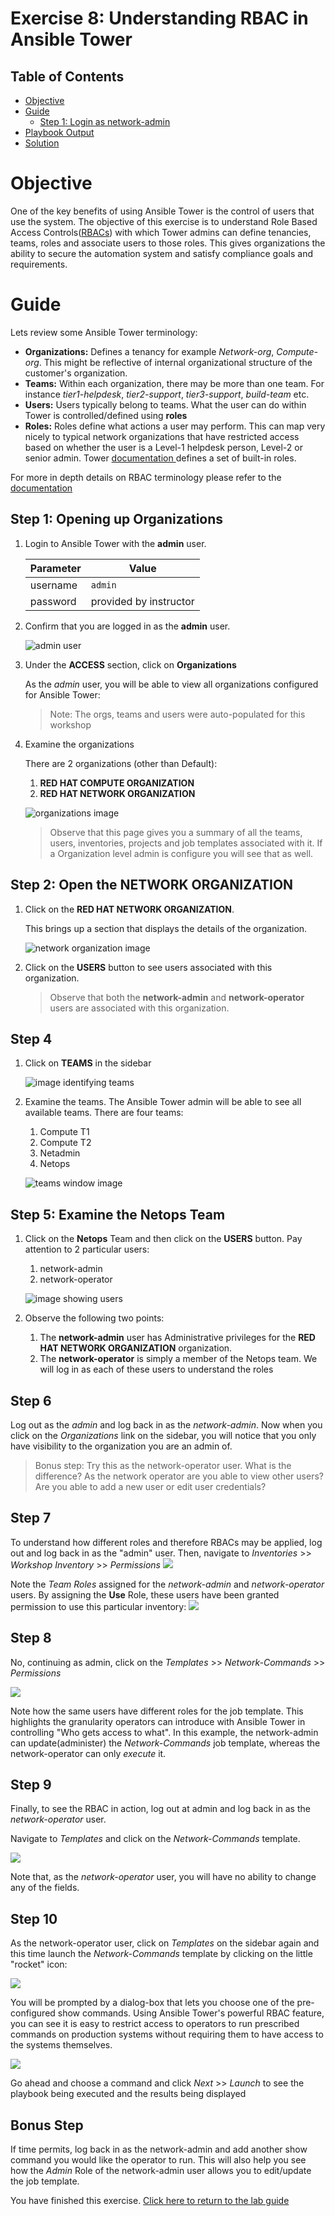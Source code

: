 # Exercise 8: Understanding RBAC in Ansible Tower

## Table of Contents

- [Objective](#Objective)
- [Guide](#Guide)
  - [Step 1: Login as network-admin](#step-1-login-as-network-admin)
- [Playbook Output](#Playbook_Output)
- [Solution](#Solution)

# Objective

One of the key benefits of using Ansible Tower is the control of users that use the system. The objective of this exercise is to understand Role Based Access Controls([RBACs](https://docs.ansible.com/ansible-tower/latest/html/userguide/security.html#role-based-access-controls)) with which Tower admins can define tenancies, teams, roles and associate users to those roles. This gives organizations the ability to secure the automation system and satisfy compliance goals and requirements.

# Guide

Lets review some Ansible Tower terminology:

- **Organizations:** Defines a tenancy for example *Network-org*, *Compute-org*. This might be reflective of internal organizational structure of the customer's organization.
- **Teams:** Within each organization, there may be more than one team. For instance *tier1-helpdesk*, *tier2-support*, *tier3-support*, *build-team* etc.
- **Users:** Users typically belong to teams. What the user can do within Tower is controlled/defined using **roles**
- **Roles:** Roles define what actions a user may perform. This can map very nicely to typical network organizations that have restricted access based on whether the user is a Level-1 helpdesk person, Level-2 or senior admin. Tower [documentation ](https://docs.ansible.com/ansible-tower/latest/html/userguide/security.html#built-in-roles)defines a set of built-in roles.

For more in depth details on RBAC terminology please refer to the [documentation](https://docs.ansible.com/ansible-tower/latest/html/userguide/security.html#role-based-access-controls)


## Step 1: Opening up Organizations

1. Login to Ansible Tower with the **admin** user.

   | Parameter | Value |
   |---|---|
   | username  | `admin`  |
   |  password|  provided by instructor |

2. Confirm that you are logged in as the **admin** user.

   ![admin user](images/RBAC_2.png)

3. Under the **ACCESS** section, click on **Organizations**

   As the *admin* user, you will be able to view all organizations configured for Ansible Tower:

   >Note: The orgs, teams and users were auto-populated for this workshop

4. Examine the organizations

   There are 2 organizations (other than Default):

   1. **RED HAT COMPUTE ORGANIZATION**
   2. **RED HAT NETWORK ORGANIZATION**

   ![organizations image](images/RBAC_3.png)

   >Observe that this page gives you a summary of all the teams, users, inventories, projects and job templates associated with it. If a Organization level admin is configure you will see that as well.

## Step 2: Open the NETWORK ORGANIZATION

1. Click on the **RED HAT NETWORK ORGANIZATION**.

   This brings up a section that displays the details of the organization.

   ![network organization image](images/RBAC_4.png)

2. Click on the **USERS** button to see users associated with this organization.

   >Observe that both the **network-admin** and **network-operator** users are associated with this organization.

## Step 4

1. Click on **TEAMS** in the sidebar

   ![image identifying teams](images/RBAC_5.png )

2. Examine the teams.  The Ansible Tower admin  will be able to see all available teams.  There are four teams:

     1. Compute T1
     2. Compute T2
     3. Netadmin
     4. Netops   

   ![teams window image](images/RBAC_6.png )

## Step 5: Examine the Netops Team

1. Click on the **Netops** Team and then click on the **USERS** button. Pay attention to 2 particular users:
   1. network-admin
   2. network-operator

   ![image showing users](images/RBAC_7.png )

2. Observe the following two points:

   1. The **network-admin** user has Administrative privileges for the **RED HAT NETWORK ORGANIZATION** organization.
   2. The **network-operator** is simply a member of the Netops team. We will log in as each of these users to understand the roles


## Step 6

Log out as the *admin* and log back in as the *network-admin*. Now when you click on the *Organizations* link on the sidebar, you will notice that you only have visibility to the organization you are an admin of.


> Bonus step: Try this as the network-operator user. What is the difference? As the network operator are you able to view other users? Are you able to add a new user or edit user credentials?


## Step 7

To understand how different roles and therefore RBACs may be applied, log out and log back in as the "admin" user. Then, navigate to *Inventories* >> *Workshop Inventory* >> *Permissions*
![](images/RBAC_8.png )

Note the *Team Roles* assigned for the *network-admin* and *network-operator* users. By assigning the **Use** Role, these users have been granted permission to use this particular inventory:
![](images/RBAC_9.png )


## Step 8

No, continuing as admin, click on the *Templates* >> *Network-Commands* >> *Permissions*

![](images/RBAC_10.png )

Note how the same users have different roles for the job template. This highlights the granularity operators can introduce with Ansible Tower in controlling "Who gets access to what". In this example, the network-admin can update(administer) the *Network-Commands* job template, whereas the network-operator can only *execute* it.


## Step 9

Finally, to see the RBAC in action, log out at admin and log back in as the *network-operator* user.

Navigate to *Templates* and click on the *Network-Commands* template.

![](images/RBAC_11.png )

Note that, as the *network-operator* user, you will have no ability to change any of the fields.


## Step 10

As the network-operator user, click on *Templates* on the sidebar again and this time launch the *Network-Commands* template by clicking on the little "rocket" icon:

![](images/RBAC_12.png )

You will be prompted by a dialog-box that lets you choose one of the pre-configured show commands. Using Ansible Tower's powerful RBAC feature, you can see it is easy to restrict access to operators to run prescribed commands on production systems without requiring them to have access to the systems themselves.

![](images/RBAC_13.png )

Go ahead and choose a command and click *Next* >> *Launch* to see the playbook being executed and the results being displayed


## Bonus Step

If time permits, log back in as the network-admin and add another show command you would like the operator to run. This will also help you see how the *Admin* Role of the network-admin user allows you to edit/update the job template.



You have finished this exercise.  [Click here to return to the lab guide](../README.md)
